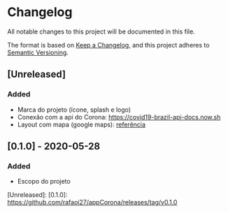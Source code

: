 # Changelog

All notable changes to this project will be documented in this file.

The format is based on [Keep a Changelog](https://keepachangelog.com/en/1.0.0/),
and this project adheres to [Semantic Versioning](https://semver.org/spec/v2.0.0.html).

## [Unreleased]

### Added

- Marca do projeto (ícone, splash e logo)
- Conexão com a api do Corona: https://covid19-brazil-api-docs.now.sh
- Layout com mapa (google maps): [referência](https://github.com/jeffeloy/dev-radar)


## [0.1.0] - 2020-05-28

### Added

- Escopo do projeto

[Unreleased]:
[0.1.0]: https://github.com/rafaoi27/appCorona/releases/tag/v0.1.0
